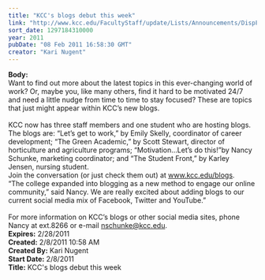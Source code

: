 ```yaml
---
title: "KCC's blogs debut this week"
link: "http://www.kcc.edu/FacultyStaff/update/Lists/Announcements/DispForm.aspx?ID=109"
sort_date: 1297184310000
year: 2011
pubDate: "08 Feb 2011 16:58:30 GMT"
creator: "Kari Nugent"
---
```


<div><b>Body:</b> <div class=ExternalClassF099FACBAAA8460DB15D2AAD68D86664>
<div>Want to find out more about the latest topics in this ever-changing world of work? Or, maybe you, like many others, find it hard to be motivated 24/7 and need a little nudge from time to time to stay focused? These are topics that just might appear within KCC’s new blogs.</div>
<div> </div>
<div>KCC now has three staff members and one student who are hosting blogs. The blogs are: “Let’s get to work,” by Emily Skelly, coordinator of career development; “The Green Academic,” by Scott Stewart, director of horticulture and agriculture programs; “Motivation…Let’s do this!”by Nancy Schunke, marketing coordinator; and “The Student Front,” by Karley Jensen, nursing student.<br></div>
<div>Join the conversation (or just check them out) at <a href="/blogs">www.kcc.edu/blogs</a>.<br></div>
<div>“The college expanded into blogging as a new method to engage our online community,” said Nancy. We are really excited about adding blogs to our current social media mix of Facebook, Twitter and YouTube.” </div>
<div> </div>
<div>For more information on KCC’s blogs or other social media sites, phone Nancy at ext.8266 or e-mail <a href="mailto:nschunke@kcc.edu">nschunke@kcc.edu</a>.</div></div></div>
<div><b>Expires:</b> 2/28/2011</div>
<div><b>Created:</b> 2/8/2011 10:58 AM</div>
<div><b>Created By:</b> Kari Nugent</div>
<div><b>Start Date:</b> 2/8/2011</div>
<div><b>Title:</b> KCC&#39;s blogs debut this week</div>
